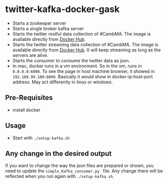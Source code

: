 # twitter-kafka-docker-gask

- Starts a zookeeper server
- Starts a single broker kafka server
- Starts the twitter restful data collection of #CambMA. The image is available directly from [Docker Hub](https://cloud.docker.com/u/ksolaima/repository/docker/ksolaima/kafka-producer).
- Starts the twitter streaming data collection of #CambMA. The image is available directly from [Docker Hub](https://cloud.docker.com/u/ksolaima/repository/docker/ksolaima/kafka-producer-stream). It will keep streaming as long as the servers are alive.
- Starts the consumer to consume the twitter data as json.
- In mac, docker runs in a vm environment. So in the vm, runs in ```0.0.0.0:6000```. To see the page in host machine browser, it showed in ```192.168.99.100:8000```. Basically it would show in docker-ip:host-port address. May act differently in linux or windows.

## Pre-Requisites

- install docker


## Usage

- Start with ```./setup-kafka.sh```


## Any change in the desired output

If you want to change the way the json files are prepared or shown, you need to update the ```simple_Kafka_consumer.py ``` file. Any change there will be reflected when you run again with ```./setup-kafka.sh```.
